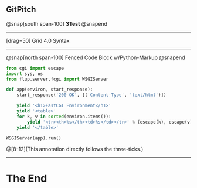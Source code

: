## GitPitch

@snap[south span-100]
**3Test**
@snapend

---

[drag=50]
Grid 4.0 Syntax

---

@snap[north span-100]
Fenced Code Block w/Python-Markup
@snapend

```py
from cgi import escape
import sys, os
from flup.server.fcgi import WSGIServer

def app(environ, start_response):
    start_response('200 OK', [('Content-Type', 'text/html')])

    yield '<h1>FastCGI Environment</h1>'
    yield '<table>'
    for k, v in sorted(environ.items()):
        yield '<tr><th>%s</th><td>%s</td></tr>' % (escape(k), escape(v))
    yield '</table>'

WSGIServer(app).run()
```
@[8-12](This annotation directly follows the three-ticks.)

---

# The End

